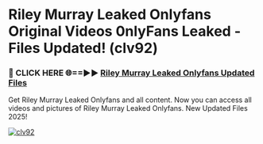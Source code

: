 # Riley Murray Leaked Onlyfans Original Videos 0nlyFans Leaked - Files Updated! (clv92)

<h3>🔴 CLICK HERE 🌐==►► <a href="https://tinyurl.com/ms9xzufz" rel="nofollow">Riley Murray Leaked Onlyfans Updated Files</a></h3>

Get Riley Murray Leaked Onlyfans and all content. Now you can access all videos and pictures of Riley Murray Leaked Onlyfans. New Updated Files 2025!

[![clv92](https://i.imgur.com/PQ7UWWw.gif)](https://tinyurl.com/ms9xzufz)
